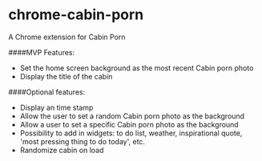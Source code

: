 chrome-cabin-porn
=================

A Chrome extension for Cabin Porn

####MVP Features:

* Set the home screen background as the most recent Cabin porn photo
* Display the title of the cabin

####Optional features:

* Display an time stamp
* Allow the user to set a random Cabin porn photo as the background
* Allow a user to set a specific Cabin porn photo as the background
* Possibility to add in widgets: to do list, weather, inspirational quote, 'most pressing thing to do today', etc.
* Randomize cabin on load
